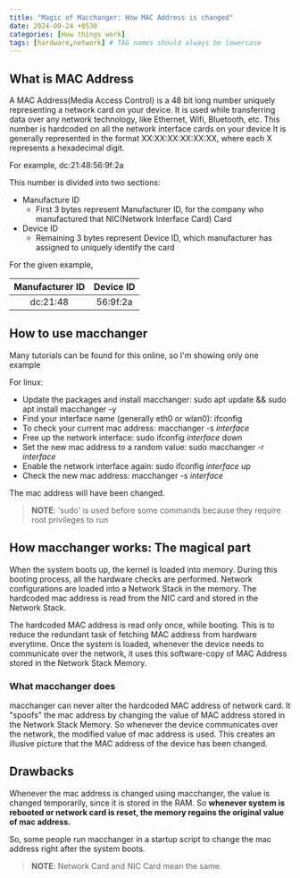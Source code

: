 ```yaml
---
title: "Magic of Macchanger: How MAC Address is changed"
date: 2024-09-24 +0530
categories: [How things work]
tags: [hardware,network] # TAG names should always be lowercase
---
```


## What is MAC Address

A MAC Address(Media Access Control) is a 48 bit long number uniquely representing a network card on your device.
It is used while transferring data over any network technology, like Ethernet, Wifi, Bluetooth, etc.
This number is hardcoded on all the network interface cards on your device
It is generally represented in the format XX:XX:XX:XX:XX:XX, where each X represents a hexadecimal digit.

For example, dc:21:48:56:9f:2a

This number is divided into two sections:
- Manufacture ID
  - First 3 bytes represent Manufacturer ID, for the company who manufactured that NIC(Network Interface Card) Card 
- Device ID
  - Remaining 3 bytes represent Device ID, which manufacturer has assigned to uniquely identify the card

For the given example,
<table>
  <thead>
    <tr>
      <th style="text-align: center;">Manufacturer ID</th>
      <th style="text-align: center;">Device ID</th>
    </tr>
  </thead>
  <tbody>
    <tr>
      <td style="text-align: center;">dc:21:48</td>
      <td style="text-align: center;">56:9f:2a</td>
    </tr>
  </tbody>
</table>


## How to use macchanger

Many tutorials can be found for this online, so I'm showing only one example

For linux:
- Update the packages and install macchanger: sudo apt update && sudo apt install macchanger -y
- Find your interface name (generally eth0 or wlan0): ifconfig
- To check your current mac address: macchanger -s *interface*
- Free up the network interface: sudo ifconfig *interface* down
- Set the new mac address to a random value: sudo macchanger -r *interface*
- Enable the network interface again: sudo ifconfig *interface* up
- Check the new mac address: macchanger -s *interface*

The mac address will have been changed.

> **NOTE**: 'sudo' is used before some commands because they require root privileges to run

## How macchanger works: The magical part

When the system boots up, the kernel is loaded into memory.
During this booting process, all the hardware checks are performed.
Network configurations are loaded into a Network Stack in the memory.
The hardcoded mac address is read from the NIC card and stored in the Network Stack.

The hardcoded MAC address is read only once, while booting. This is to reduce the redundant task of fetching MAC address from hardware everytime.
Once the system is loaded, whenever the device needs to communicate over the network, it uses this software-copy of MAC Address stored in the Network Stack Memory.

### What macchanger does

macchanger can never alter the hardcoded MAC address of network card.
It "spoofs" the mac address by changing the value of MAC address stored in the Network Stack Memory. So whenever the device communicates over the network, the modified value of mac address is used.
This creates an illusive picture that the MAC address of the device has been changed.

## Drawbacks

Whenever the mac address is changed using macchanger, the value is changed temporarily, since it is stored in the RAM.
So **whenever system is rebooted or network card is reset, the memory regains the original value of mac address.**

So, some people run macchanger in a startup script to change the mac address right after the system boots.

> **NOTE**: Network Card and NIC Card mean the same.